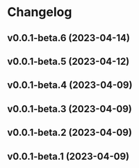# Changelog

<!--next-version-placeholder-->

## v0.0.1-beta.6 (2023-04-14)


## v0.0.1-beta.5 (2023-04-12)


## v0.0.1-beta.4 (2023-04-09)


## v0.0.1-beta.3 (2023-04-09)


## v0.0.1-beta.2 (2023-04-09)


## v0.0.1-beta.1 (2023-04-09)
